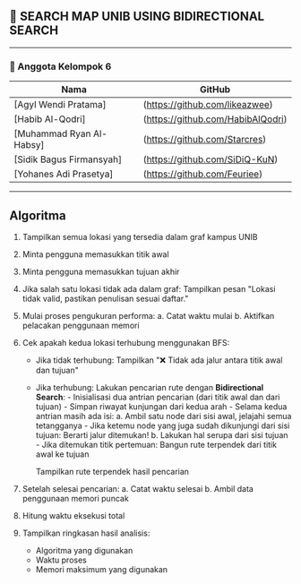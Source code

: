 
## 🚀 SEARCH MAP UNIB USING BIDIRECTIONAL SEARCH

---

### 👥 Anggota Kelompok 6
| Nama | GitHub |
|------|--------|
| [Agyl Wendi Pratama] | (https://github.com/likeazwee) |
| [Habib Al-Qodri] | (https://github.com/HabibAlQodri) |
| [Muhammad Ryan Al-Habsy] | (https://github.com/Starcres) |
| [Sidik Bagus Firmansyah] | (https://github.com/SiDiQ-KuN) |
| [Yohanes Adi Prasetya]| (https://github.com/Feuriee) |

---

## Algoritma
1. Tampilkan semua lokasi yang tersedia dalam graf kampus UNIB

2. Minta pengguna memasukkan titik awal
3. Minta pengguna memasukkan tujuan akhir

4. Jika salah satu lokasi tidak ada dalam graf:
     Tampilkan pesan "Lokasi tidak valid, pastikan penulisan sesuai daftar."

5. Mulai proses pengukuran performa:
     a. Catat waktu mulai
     b. Aktifkan pelacakan penggunaan memori

6. Cek apakah kedua lokasi terhubung menggunakan BFS:
     - Jika tidak terhubung:
         Tampilkan "❌ Tidak ada jalur antara titik awal dan tujuan"
     - Jika terhubung:
         Lakukan pencarian rute dengan **Bidirectional Search**:
           - Inisialisasi dua antrian pencarian (dari titik awal dan dari tujuan)
           - Simpan riwayat kunjungan dari kedua arah
           - Selama kedua antrian masih ada isi:
               a. Ambil satu node dari sisi awal, jelajahi semua tetangganya
                   - Jika ketemu node yang juga sudah dikunjungi dari sisi tujuan:
                     Berarti jalur ditemukan!
               b. Lakukan hal serupa dari sisi tujuan
           - Jika ditemukan titik pertemuan:
               Bangun rute terpendek dari titik awal ke tujuan

         Tampilkan rute terpendek hasil pencarian

7. Setelah selesai pencarian:
     a. Catat waktu selesai
     b. Ambil data penggunaan memori puncak

8. Hitung waktu eksekusi total

9. Tampilkan ringkasan hasil analisis:
     - Algoritma yang digunakan
     - Waktu proses
     - Memori maksimum yang digunakan
